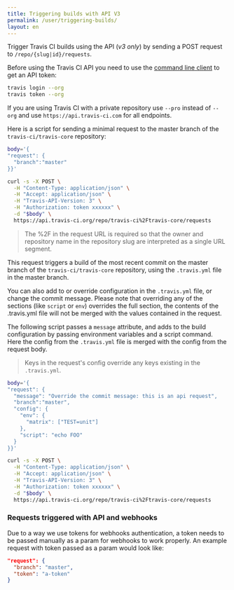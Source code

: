 ```yaml
---
title: Triggering builds with API V3
permalink: /user/triggering-builds/
layout: en
---
```


Trigger Travis CI builds using the API (*v3 only*) by sending a POST request to `/repo/{slug|id}/requests`.

Before using the Travis CI API you need to use the [command line client](https://github.com/travis-ci/travis.rb#readme) to get an API token:

```bash
travis login --org
travis token --org
```

If you are using Travis CI with a private repository use `--pro` instead of `--org` and use `https://api.travis-ci.com` for all endpoints.

Here is a script for sending a minimal request to the master branch of the `travis-ci/travis-core` repository:

```bash
body='{
"request": {
  "branch":"master"
}}'

curl -s -X POST \
  -H "Content-Type: application/json" \
  -H "Accept: application/json" \
  -H "Travis-API-Version: 3" \
  -H "Authorization: token xxxxxx" \
  -d "$body" \
  https://api.travis-ci.org/repo/travis-ci%2Ftravis-core/requests
```

> The %2F in the request URL is required so that the owner and repository name in the repository slug are interpreted as a single URL segment.

This request triggers a build of the most recent commit on the master branch of the `travis-ci/travis-core` repository, using the `.travis.yml` file in the master branch.

You can also add to or override configuration in the `.travis.yml` file, or change the commit message.
Please note that overriding any of the sections (like `script` or `env`) overrides the full section, the
contents of the .travis.yml file will not be merged with the values contained in
the request.

The following script passes a `message` attribute, and adds to the build configuration by passing environment variables and a script command. Here the config from the `.travis.yml` file is merged with the config from the request body.

> Keys in the request's config override any keys existing in the `.travis.yml`.

```bash
body='{
"request": {
  "message": "Override the commit message: this is an api request",
  "branch":"master",
  "config": {
    "env": {
      "matrix": ["TEST=unit"]
    },
    "script": "echo FOO"
  }
}}'

curl -s -X POST \
  -H "Content-Type: application/json" \
  -H "Accept: application/json" \
  -H "Travis-API-Version: 3" \
  -H "Authorization: token xxxxxx" \
  -d "$body" \
  https://api.travis-ci.org/repo/travis-ci%2Ftravis-core/requests
```

### Requests triggered with API and webhooks

Due to a way we use tokens for webhooks authentication, a token needs to be
passed manually as a param for webhooks to work properly. An example request
with token passed as a param would look like:

```json
"request": {
  "branch": "master",
  "token": "a-token"
}
```
